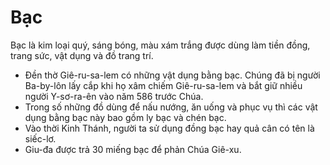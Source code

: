 # Bạc

Bạc là kim loại quý, sáng bóng, màu xám trắng được dùng làm tiền đồng, trang sức, vật dụng và đồ trang trí.
- Đền thờ Giê-ru-sa-lem có những vật dụng bằng bạc. Chúng đã bị người Ba-by-lôn lấy cắp khi họ xâm chiếm Giê-ru-sa-lem và bắt giữ nhiều người Y-sơ-ra-ên vào năm 586 trước Chúa. 
- Trong số những đồ dùng để nấu nướng, ăn uống và phục vụ thì các vật dụng bằng bạc này bao gồm ly bạc và chén bạc. 
- Vào thời Kinh Thánh, người ta sử dụng đồng bạc hay quả cân có tên là siếc-lơ. 
- Giu-đa được trả 30 miếng bạc để phản Chúa Giê-xu.

